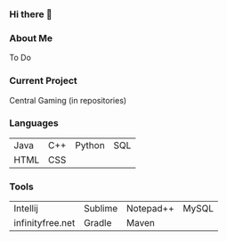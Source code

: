 ### Hi there 👋

<h3> About Me </h3>
<p> To Do </p>

<body>
  <h3> Current Project </h3>
  <p> Central Gaming (in repositories) </p>

  <h3> Languages </h3>
  <table>
    <tr>
      <td> Java </td>
      <td> C++ </td>
      <td> Python </td>
      <td> SQL </td>
    </tr>
    <tr>
      <td> HTML </td>
      <td> CSS </td>
    </tr>
  </table>

  <h3> Tools </h3>
  <table>
    <tr>
      <td> Intellij </td>
      <td> Sublime </td>
      <td> Notepad++ </td>
      <td> MySQL </td>
    </tr>
    <tr>
      <td> infinityfree.net </td>
      <td> Gradle </td>
      <td> Maven </td>
    </tr>
  </table>
</body>

